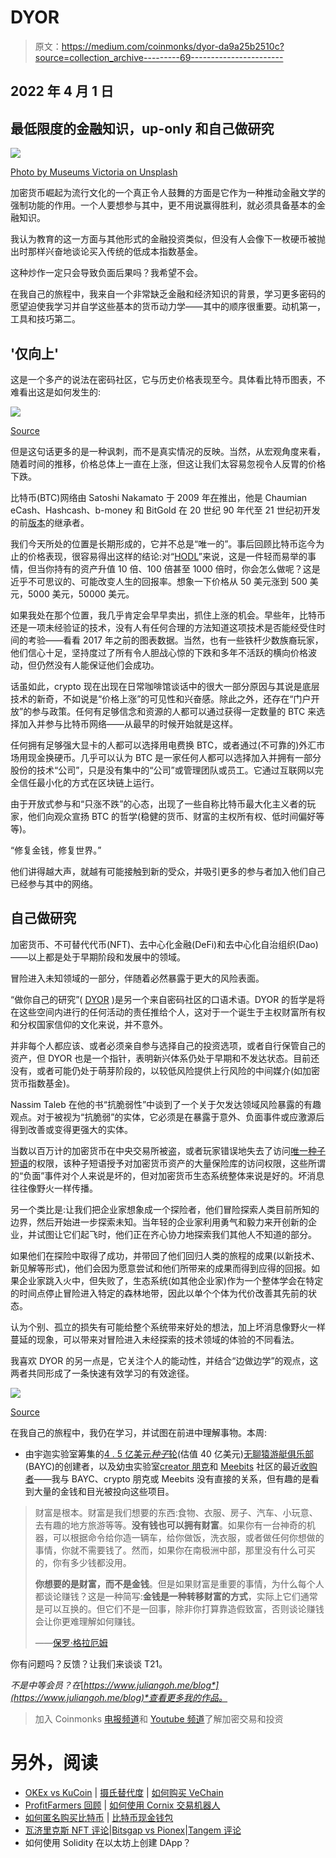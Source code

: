 # DYOR

> 原文：<https://medium.com/coinmonks/dyor-da9a25b2510c?source=collection_archive---------69----------------------->

## 2022 年 4 月 1 日

## 最低限度的金融知识，up-only 和自己做研究

![](img/caed18ac4a4ed883605bb6e8e0aac4f9.png)

[Photo by Museums Victoria on Unsplash](https://unsplash.com/photos/bsiTsmQILog)

加密货币崛起为流行文化的一个真正令人鼓舞的方面是它作为一种推动金融文学的强制功能的作用。一个人要想参与其中，更不用说赢得胜利，就必须具备基本的金融知识。

我认为教育的这一方面与其他形式的金融投资类似，但没有人会像下一枚硬币被抛出时那样兴奋地谈论买入传统的低成本指数基金。

这种炒作一定只会导致负面后果吗？我希望不会。

在我自己的旅程中，我来自一个非常缺乏金融和经济知识的背景，学习更多密码的愿望迫使我学习并自学这些基本的货币动力学——其中的顺序很重要。动机第一，工具和技巧第二。

## '仅向上'

这是一个多产的说法在密码社区，它与历史价格表现至今。具体看比特币图表，不难看出这是如何发生的:

![](img/703c254975f61aa6e58654efac4b347a.png)

[Source](https://www.coinspot.com.au/chart/BTC)

但是这句话更多的是一种讽刺，而不是真实情况的反映。当然，从宏观角度来看，随着时间的推移，价格总体上一直在上涨，但这让我们太容易忽视令人反胃的价格下跌。

比特币(BTC)网络由 Satoshi Nakamato 于 2009 年[在](http://p2pfoundation.ning.com/forum/topics/bitcoin-open-source)推出，他是 Chaumian eCash、Hashcash、b-money 和 BitGold 在 20 世纪 90 年代至 21 世纪初开发的前[版本](https://nakamoto.com/the-cypherpunks/)的继承者。

我们今天所处的位置是长期形成的，它并不总是“唯一的”。事后回顾比特币迄今为止的价格表现，很容易得出这样的结论:对“[HODL](https://blog.keys.casa/what-does-hodl-mean-and-5-top-bitcoin-slang-terms-explained/)”来说，这是一件轻而易举的事情，但当你持有的资产升值 10 倍、100 倍甚至 1000 倍时，你会怎么做呢？这是近乎不可思议的、可能改变人生的回报率。想象一下价格从 50 美元涨到 500 美元，5000 美元，50000 美元。

如果我处在那个位置，我几乎肯定会早早卖出，抓住上涨的机会。早些年，比特币还是一项未经验证的技术，没有人有任何合理的方法知道这项技术是否能经受住时间的考验——看看 2017 年之前的图表数据。当然，也有一些铁杆少数族裔玩家，他们信心十足，坚持度过了所有令人胆战心惊的下跌和多年不活跃的横向价格波动，但仍然没有人能保证他们会成功。

话虽如此，crypto 现在出现在日常咖啡馆谈话中的很大一部分原因与其说是底层技术的新奇，不如说是“价格上涨”的可见性和兴奋感。除此之外，还存在“门户开放”的参与政策。任何有足够信念和资源的人都可以通过获得一定数量的 BTC 来选择加入并参与比特币网络——从最早的时候开始就是这样。

任何拥有足够强大显卡的人都可以选择用电费换 BTC，或者通过(不可靠的)外汇市场用现金换硬币。几乎可以认为 BTC 是一家任何人都可以选择加入并拥有一部分股份的技术“公司”，只是没有集中的“公司”或管理团队或员工。它通过互联网以完全信任最小化的方式在区块链上运行。

由于开放式参与和“只涨不跌”的心态，出现了一些自称比特币最大化主义者的玩家，他们向观众宣扬 BTC 的哲学(稳健的货币、财富的主权所有权、低时间偏好等等)。

“修复金钱，修复世界。”

他们讲得越大声，就越有可能接触到新的受众，并吸引更多的参与者加入他们自己已经参与其中的网络。

## 自己做研究

加密货币、不可替代代币(NFT)、去中心化金融(DeFi)和去中心化自治组织(Dao)——以上都是处于早期阶段和发展中的领域。

冒险进入未知领域的一部分，伴随着必然暴露于更大的风险表面。

“做你自己的研究”( [DYOR](https://academy.binance.com/en/glossary/do-your-own-research) )是另一个来自密码社区的口语术语。DYOR 的哲学是将在这些空间内进行的任何活动的责任推给个人，这对于一个诞生于主权财富所有权和分权国家信仰的文化来说，并不意外。

并非每个人都应该、或者必须亲自参与选择自己的投资选项，或者自行保管自己的资产，但 DYOR 也是一个指针，表明新兴体系仍处于早期和不发达状态。目前还没有，或者可能仍处于萌芽阶段的，以较低风险提供上行风险的中间媒介(如加密货币指数基金)。

Nassim Taleb 在他的书“抗脆弱性”中谈到了一个关于欠发达领域风险暴露的有趣观点。对于被视为“抗脆弱”的实体，它必须是在暴露于意外、负面事件或应激源后得到改善或变得更强大的实体。

当数以百万计的加密货币在中央交易所被盗，或者玩家错误地失去了访问[唯一种子短语](https://www.coinbase.com/learn/crypto-basics/what-is-a-seed-phrase#:~:text=A%20seed%20phrase%20is%20a,being%20like%20the%20master%20password.)的权限，该种子短语授予对加密货币资产的大量保险库的访问权限，这些所谓的“负面”事件对个人来说是坏的，但对加密货币生态系统整体来说是好的。坏消息往往像野火一样传播。

另一个类比是:让我们把企业家想象成一个探险者，他们冒险探索人类目前所知的边界，然后开始进一步探索未知。当年轻的企业家利用勇气和毅力来开创新的企业，并试图让它们起飞时，他们正在齐心协力地探索我们其他人不知道的部分。

如果他们在探险中取得了成功，并带回了他们回归人类的旅程的成果(以新技术、新见解等形式)，他们会因为愿意尝试和他们所带来的成果而得到应得的回报。如果企业家跳入火中，但失败了，生态系统(如其他企业家)作为一个整体学会在特定的时间点停止冒险进入特定的森林地带，因此以单个个体为代价改善其先前的状态。

认为个别、孤立的损失有可能给整个系统带来好处的想法，加上坏消息像野火一样蔓延的现象，可以带来对冒险进入未经探索的技术领域的体验的不同看法。

我喜欢 DYOR 的另一点是，它关注个人的能动性，并结合“边做边学”的观点，这两者共同形成了一条快速有效学习的有效途径。

![](img/582eea8c214c86399f6df50cd23b52da.png)

[Source](https://visualizevalue.com/collections/merch/products/dyor-cap)

在我自己的旅程中，我仍在学习，并试图在前进中理解事物。本周:

*   由宇迦实验室筹集的[4 . 5 亿美元*种子*轮](https://www.businesswire.com/news/home/20220322006088/en/Yuga-Labs-Closes-450-Million-Seed-Round-of-Funding-Valuing-the-Company-at-4-Billion-Confirms-Plans-for-Metaverse-Project)(估值 40 亿美元)[无聊猿游艇俱乐部](https://opensea.io/collection/boredapeyachtclub) (BAYC)的创建者，以及幼虫实验室[creator 朋克](https://opensea.io/collection/cryptopunks)和 [Meebits](https://opensea.io/collection/meebits) 社区的最近[收购者](https://techcrunch.com/2022/03/11/bored-apes-maker-yuga-labs-acquires-cryptopunks-nft-collection/)——我与 BAYC、crypto 朋克或 Meebits 没有直接的关系，但有趣的是看到大量的金钱和目光被投向这些项目。

> 财富是根本。财富是我们想要的东西:食物、衣服、房子、汽车、小玩意、去有趣的地方旅游等等。**没有钱也可以拥有财富**。如果你有一台神奇的机器，可以根据命令给你造一辆车，给你做饭，洗衣服，或者做任何你想做的事情，你就不需要钱了。然而，如果你在南极洲中部，那里没有什么可买的，你有多少钱都没用。
> 
> **你想要的是财富，而不是金钱**。但是如果财富是重要的事情，为什么每个人都谈论赚钱？这是一种简写:**金钱是一种转移财富的方式**，实际上它们通常是可以互换的。但它们不是一回事，除非你打算靠造假致富，否则谈论赚钱会让你更难理解如何赚钱。
> 
> ——[保罗·格拉厄姆](http://www.paulgraham.com/wealth.html)

你有问题吗？反馈？让我们来谈谈 T21。

*不是中等会员？在*[*https://www.juliangoh.me/blog*](https://www.juliangoh.me/blog)*查看更多我的作品。*

> 加入 Coinmonks [电报频道](https://t.me/coincodecap)和 [Youtube 频道](https://www.youtube.com/c/coinmonks/videos)了解加密交易和投资

# 另外，阅读

*   [OKEx vs KuCoin](https://coincodecap.com/okex-kucoin) | [摄氏替代度](https://coincodecap.com/celsius-alternatives) | [如何购买 VeChain](https://coincodecap.com/buy-vechain)
*   [ProfitFarmers 回顾](https://coincodecap.com/profitfarmers-review) | [如何使用 Cornix 交易机器人](https://coincodecap.com/cornix-trading-bot)
*   [如何匿名购买比特币](https://coincodecap.com/buy-bitcoin-anonymously) | [比特币现金钱包](https://coincodecap.com/bitcoin-cash-wallets)
*   [瓦济里克斯 NFT 评论](https://coincodecap.com/wazirx-nft-review)|[Bitsgap vs Pionex](https://coincodecap.com/bitsgap-vs-pionex)|[Tangem 评论](https://coincodecap.com/tangem-wallet-review)
*   如何使用 Solidity 在以太坊上创建 DApp？